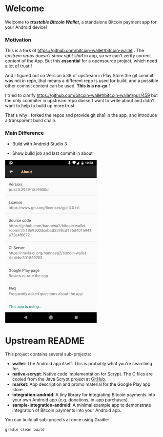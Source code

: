 # Welcome

Welcome to ___trustable Bitcoin Wallet___, a standalone Bitcoin payment app for your Android device!

### Motivation

This is a fork of https://github.com/bitcoin-wallet/bitcoin-wallet . The _upstrem repos doesn't show right sha1_ in app, so we can't verify correct content of the App.
But this __essential__ for a opensource project, which need a lot of trust !

And I figured out on Version 5.38 of upstream in Play Store the git commit was not in repo, that means a different repo is used for build, and a possible other commit content can be used. __This is a no-go !__
 
I tried to clarify https://github.com/bitcoin-wallet/bitcoin-wallet/pull/459 but the only commiter in upstream repo doesn't want to write about and didn't want to help to build up more trust.

That's why I forked the repos and provide git sha1 in the app, and introduce a transparent build chain.

### Main Difference

 * Build with Android Studio 3

 * Show build job and last commit in about
 
![image](readme/about.png)


# Upstream README

This project contains several sub-projects:

 * __wallet__:
     The Android app itself. This is probably what you're searching for.
 * __native-scrypt__:
     Native code implementation for Scrypt. The C files are copied from the
     Java Scrypt project at [GitHub](https://github.com/wg/scrypt).
 * __market__:
     App description and promo material for the Google Play app store.
 * __integration-android__:
     A tiny library for integrating Bitcoin payments into your own Android app
     (e.g. donations, in-app purchases).
 * __sample-integration-android__:
     A minimal example app to demonstrate integration of Bitcoin payments into
     your Android app.

You can build all sub-projects at once using Gradle:

`gradle clean build`
